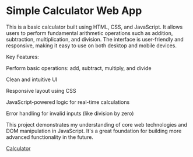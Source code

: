 # Simple Calculator Web App

This is a basic calculator built using HTML, CSS, and JavaScript. It allows users to perform fundamental arithmetic operations such as addition, subtraction, multiplication, and division. The interface is user-friendly and responsive, making it easy to use on both desktop and mobile devices.

Key Features:

Perform basic operations: add, subtract, multiply, and divide

Clean and intuitive UI

Responsive layout using CSS

JavaScript-powered logic for real-time calculations

Error handling for invalid inputs (like division by zero)

This project demonstrates my understanding of core web technologies and DOM manipulation in JavaScript. It's a great foundation for building more advanced functionality in the future.


<a href="https://wessamalhamidi.github.io/caculator/" target="_blank">Calculator</a>
